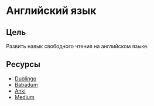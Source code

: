 # Английский язык

## Цель
Развить навык свободного чтения на английском языке.

## Ресурсы
- [Duolingo](https://www.duolingo.com/)
- [Babadum](https://babadum.com/)
- [Anki](http://ankisrs.net/)
- [Medium](https://medium.com/)
